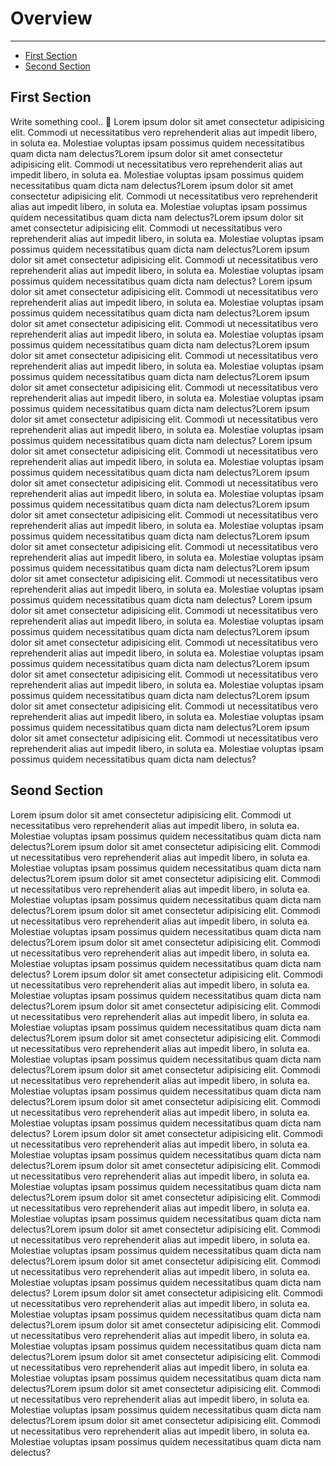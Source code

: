 # Overview

---

- [First Section](#section-1)
- [Second Section](#section-2)

<a name="section-1"></a>
## First Section

Write something cool.. 🦊
Lorem ipsum dolor sit amet consectetur adipisicing elit. Commodi ut necessitatibus vero reprehenderit alias aut impedit libero, in soluta ea. Molestiae voluptas ipsam possimus quidem necessitatibus quam dicta nam delectus?Lorem ipsum dolor sit amet consectetur adipisicing elit. Commodi ut necessitatibus vero reprehenderit alias aut impedit libero, in soluta ea. Molestiae voluptas ipsam possimus quidem necessitatibus quam dicta nam delectus?Lorem ipsum dolor sit amet consectetur adipisicing elit. Commodi ut necessitatibus vero reprehenderit alias aut impedit libero, in soluta ea. Molestiae voluptas ipsam possimus quidem necessitatibus quam dicta nam delectus?Lorem ipsum dolor sit amet consectetur adipisicing elit. Commodi ut necessitatibus vero reprehenderit alias aut impedit libero, in soluta ea. Molestiae voluptas ipsam possimus quidem necessitatibus quam dicta nam delectus?Lorem ipsum dolor sit amet consectetur adipisicing elit. Commodi ut necessitatibus vero reprehenderit alias aut impedit libero, in soluta ea. Molestiae voluptas ipsam possimus quidem necessitatibus quam dicta nam delectus?
Lorem ipsum dolor sit amet consectetur adipisicing elit. Commodi ut necessitatibus vero reprehenderit alias aut impedit libero, in soluta ea. Molestiae voluptas ipsam possimus quidem necessitatibus quam dicta nam delectus?Lorem ipsum dolor sit amet consectetur adipisicing elit. Commodi ut necessitatibus vero reprehenderit alias aut impedit libero, in soluta ea. Molestiae voluptas ipsam possimus quidem necessitatibus quam dicta nam delectus?Lorem ipsum dolor sit amet consectetur adipisicing elit. Commodi ut necessitatibus vero reprehenderit alias aut impedit libero, in soluta ea. Molestiae voluptas ipsam possimus quidem necessitatibus quam dicta nam delectus?Lorem ipsum dolor sit amet consectetur adipisicing elit. Commodi ut necessitatibus vero reprehenderit alias aut impedit libero, in soluta ea. Molestiae voluptas ipsam possimus quidem necessitatibus quam dicta nam delectus?Lorem ipsum dolor sit amet consectetur adipisicing elit. Commodi ut necessitatibus vero reprehenderit alias aut impedit libero, in soluta ea. Molestiae voluptas ipsam possimus quidem necessitatibus quam dicta nam delectus?
Lorem ipsum dolor sit amet consectetur adipisicing elit. Commodi ut necessitatibus vero reprehenderit alias aut impedit libero, in soluta ea. Molestiae voluptas ipsam possimus quidem necessitatibus quam dicta nam delectus?Lorem ipsum dolor sit amet consectetur adipisicing elit. Commodi ut necessitatibus vero reprehenderit alias aut impedit libero, in soluta ea. Molestiae voluptas ipsam possimus quidem necessitatibus quam dicta nam delectus?Lorem ipsum dolor sit amet consectetur adipisicing elit. Commodi ut necessitatibus vero reprehenderit alias aut impedit libero, in soluta ea. Molestiae voluptas ipsam possimus quidem necessitatibus quam dicta nam delectus?Lorem ipsum dolor sit amet consectetur adipisicing elit. Commodi ut necessitatibus vero reprehenderit alias aut impedit libero, in soluta ea. Molestiae voluptas ipsam possimus quidem necessitatibus quam dicta nam delectus?Lorem ipsum dolor sit amet consectetur adipisicing elit. Commodi ut necessitatibus vero reprehenderit alias aut impedit libero, in soluta ea. Molestiae voluptas ipsam possimus quidem necessitatibus quam dicta nam delectus?
Lorem ipsum dolor sit amet consectetur adipisicing elit. Commodi ut necessitatibus vero reprehenderit alias aut impedit libero, in soluta ea. Molestiae voluptas ipsam possimus quidem necessitatibus quam dicta nam delectus?Lorem ipsum dolor sit amet consectetur adipisicing elit. Commodi ut necessitatibus vero reprehenderit alias aut impedit libero, in soluta ea. Molestiae voluptas ipsam possimus quidem necessitatibus quam dicta nam delectus?Lorem ipsum dolor sit amet consectetur adipisicing elit. Commodi ut necessitatibus vero reprehenderit alias aut impedit libero, in soluta ea. Molestiae voluptas ipsam possimus quidem necessitatibus quam dicta nam delectus?Lorem ipsum dolor sit amet consectetur adipisicing elit. Commodi ut necessitatibus vero reprehenderit alias aut impedit libero, in soluta ea. Molestiae voluptas ipsam possimus quidem necessitatibus quam dicta nam delectus?Lorem ipsum dolor sit amet consectetur adipisicing elit. Commodi ut necessitatibus vero reprehenderit alias aut impedit libero, in soluta ea. Molestiae voluptas ipsam possimus quidem necessitatibus quam dicta nam delectus?


<a name="section-2"></a>
## Seond Section

Lorem ipsum dolor sit amet consectetur adipisicing elit. Commodi ut necessitatibus vero reprehenderit alias aut impedit libero, in soluta ea. Molestiae voluptas ipsam possimus quidem necessitatibus quam dicta nam delectus?Lorem ipsum dolor sit amet consectetur adipisicing elit. Commodi ut necessitatibus vero reprehenderit alias aut impedit libero, in soluta ea. Molestiae voluptas ipsam possimus quidem necessitatibus quam dicta nam delectus?Lorem ipsum dolor sit amet consectetur adipisicing elit. Commodi ut necessitatibus vero reprehenderit alias aut impedit libero, in soluta ea. Molestiae voluptas ipsam possimus quidem necessitatibus quam dicta nam delectus?Lorem ipsum dolor sit amet consectetur adipisicing elit. Commodi ut necessitatibus vero reprehenderit alias aut impedit libero, in soluta ea. Molestiae voluptas ipsam possimus quidem necessitatibus quam dicta nam delectus?Lorem ipsum dolor sit amet consectetur adipisicing elit. Commodi ut necessitatibus vero reprehenderit alias aut impedit libero, in soluta ea. Molestiae voluptas ipsam possimus quidem necessitatibus quam dicta nam delectus?
Lorem ipsum dolor sit amet consectetur adipisicing elit. Commodi ut necessitatibus vero reprehenderit alias aut impedit libero, in soluta ea. Molestiae voluptas ipsam possimus quidem necessitatibus quam dicta nam delectus?Lorem ipsum dolor sit amet consectetur adipisicing elit. Commodi ut necessitatibus vero reprehenderit alias aut impedit libero, in soluta ea. Molestiae voluptas ipsam possimus quidem necessitatibus quam dicta nam delectus?Lorem ipsum dolor sit amet consectetur adipisicing elit. Commodi ut necessitatibus vero reprehenderit alias aut impedit libero, in soluta ea. Molestiae voluptas ipsam possimus quidem necessitatibus quam dicta nam delectus?Lorem ipsum dolor sit amet consectetur adipisicing elit. Commodi ut necessitatibus vero reprehenderit alias aut impedit libero, in soluta ea. Molestiae voluptas ipsam possimus quidem necessitatibus quam dicta nam delectus?Lorem ipsum dolor sit amet consectetur adipisicing elit. Commodi ut necessitatibus vero reprehenderit alias aut impedit libero, in soluta ea. Molestiae voluptas ipsam possimus quidem necessitatibus quam dicta nam delectus?
Lorem ipsum dolor sit amet consectetur adipisicing elit. Commodi ut necessitatibus vero reprehenderit alias aut impedit libero, in soluta ea. Molestiae voluptas ipsam possimus quidem necessitatibus quam dicta nam delectus?Lorem ipsum dolor sit amet consectetur adipisicing elit. Commodi ut necessitatibus vero reprehenderit alias aut impedit libero, in soluta ea. Molestiae voluptas ipsam possimus quidem necessitatibus quam dicta nam delectus?Lorem ipsum dolor sit amet consectetur adipisicing elit. Commodi ut necessitatibus vero reprehenderit alias aut impedit libero, in soluta ea. Molestiae voluptas ipsam possimus quidem necessitatibus quam dicta nam delectus?Lorem ipsum dolor sit amet consectetur adipisicing elit. Commodi ut necessitatibus vero reprehenderit alias aut impedit libero, in soluta ea. Molestiae voluptas ipsam possimus quidem necessitatibus quam dicta nam delectus?Lorem ipsum dolor sit amet consectetur adipisicing elit. Commodi ut necessitatibus vero reprehenderit alias aut impedit libero, in soluta ea. Molestiae voluptas ipsam possimus quidem necessitatibus quam dicta nam delectus?
Lorem ipsum dolor sit amet consectetur adipisicing elit. Commodi ut necessitatibus vero reprehenderit alias aut impedit libero, in soluta ea. Molestiae voluptas ipsam possimus quidem necessitatibus quam dicta nam delectus?Lorem ipsum dolor sit amet consectetur adipisicing elit. Commodi ut necessitatibus vero reprehenderit alias aut impedit libero, in soluta ea. Molestiae voluptas ipsam possimus quidem necessitatibus quam dicta nam delectus?Lorem ipsum dolor sit amet consectetur adipisicing elit. Commodi ut necessitatibus vero reprehenderit alias aut impedit libero, in soluta ea. Molestiae voluptas ipsam possimus quidem necessitatibus quam dicta nam delectus?Lorem ipsum dolor sit amet consectetur adipisicing elit. Commodi ut necessitatibus vero reprehenderit alias aut impedit libero, in soluta ea. Molestiae voluptas ipsam possimus quidem necessitatibus quam dicta nam delectus?Lorem ipsum dolor sit amet consectetur adipisicing elit. Commodi ut necessitatibus vero reprehenderit alias aut impedit libero, in soluta ea. Molestiae voluptas ipsam possimus quidem necessitatibus quam dicta nam delectus?
